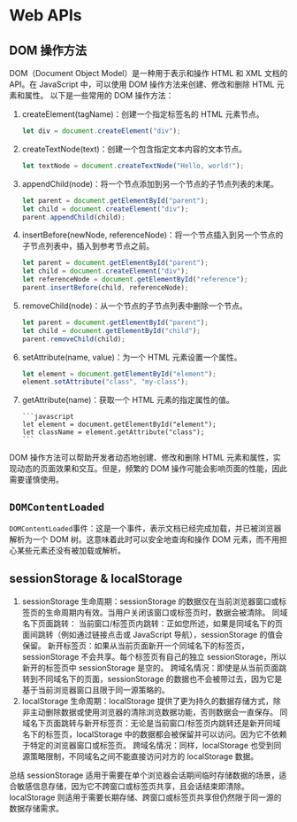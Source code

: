 # Web APIs

## DOM 操作方法

DOM（Document Object Model）是一种用于表示和操作 HTML 和 XML 文档的 API。在 JavaScript 中，可以使用 DOM 操作方法来创建、修改和删除 HTML 元素和属性。
以下是一些常用的 DOM 操作方法：

1.  createElement(tagName)：创建一个指定标签名的 HTML 元素节点。
    ```javascript
    let div = document.createElement("div");
    ```
2.  createTextNode(text)：创建一个包含指定文本内容的文本节点。
    ```javascript
    let textNode = document.createTextNode("Hello, world!");
    ```
3.  appendChild(node)：将一个节点添加到另一个节点的子节点列表的末尾。
    ```javascript
    let parent = document.getElementById("parent");
    let child = document.createElement("div");
    parent.appendChild(child);
    ```
4.  insertBefore(newNode, referenceNode)：将一个节点插入到另一个节点的子节点列表中，插入到参考节点之前。
    ```javascript
    let parent = document.getElementById("parent");
    let child = document.createElement("div");
    let referenceNode = document.getElementById("reference");
    parent.insertBefore(child, referenceNode);
    ```
5.  removeChild(node)：从一个节点的子节点列表中删除一个节点。
    ```javascript
    let parent = document.getElementById("parent");
    let child = document.getElementById("child");
    parent.removeChild(child);
    ```
6.  setAttribute(name, value)：为一个 HTML 元素设置一个属性。
    ```javascript
    let element = document.getElementById("element");
    element.setAttribute("class", "my-class");
    ```
7.  getAttribute(name)：获取一个 HTML 元素的指定属性的值。

        ```javascript
        let element = document.getElementById("element");
        let className = element.getAttribute("class");
        ```

DOM 操作方法可以帮助开发者动态地创建、修改和删除 HTML 元素和属性，实现动态的页面效果和交互。但是，频繁的 DOM 操作可能会影响页面的性能，因此需要谨慎使用。

## `DOMContentLoaded`

`DOMContentLoaded`事件：这是一个事件，表示文档已经完成加载，并已被浏览器解析为一个 DOM 树。这意味着此时可以安全地查询和操作 DOM 元素，而不用担心某些元素还没有被加载或解析。

## sessionStorage & localStorage

1. sessionStorage
   生命周期：sessionStorage 的数据仅在当前浏览器窗口或标签页的生命周期内有效。当用户关闭该窗口或标签页时，数据会被清除。
   同域名下页面跳转：
   当前窗口/标签页内跳转：正如您所述，如果是同域名下的页面间跳转（例如通过链接点击或 JavaScript 导航），sessionStorage 的值会保留。
   新开标签页：如果从当前页面新开一个同域名下的标签页，sessionStorage 不会共享。每个标签页有自己的独立 sessionStorage，所以新开的标签页中 sessionStorage 是空的。
   跨域名情况：即使是从当前页面跳转到不同域名下的页面，sessionStorage 的数据也不会被带过去，因为它是基于当前浏览器窗口且限于同一源策略的。
2. localStorage
   生命周期：localStorage 提供了更为持久的数据存储方式，除非主动删除数据或使用浏览器的清除浏览数据功能，否则数据会一直保存。
   同域名下页面跳转与新开标签页：无论是当前窗口/标签页内跳转还是新开同域名下的标签页，localStorage 中的数据都会被保留并可以访问。因为它不依赖于特定的浏览器窗口或标签页。
   跨域名情况：同样，localStorage 也受到同源策略限制，不同域名之间不能直接访问对方的 localStorage 数据。

总结
sessionStorage 适用于需要在单个浏览器会话期间临时存储数据的场景，适合敏感信息存储，因为它不跨窗口或标签页共享，且会话结束即清除。
localStorage 则适用于需要长期存储、跨窗口或标签页共享但仍然限于同一源的数据存储需求。
